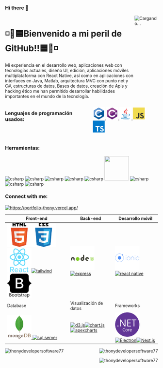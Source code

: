 ### Hi there 👋

<!--
**thonyDeveloperSoftware77/thonyDeveloperSoftware77** is a ✨ _special_ ✨ repository because its `README.md` (this file) appears on your GitHub profile.

Here are some ideas to get you started:

- 🔭 I’m currently working on ...
- 🌱 I’m currently learning ...
- 👯 I’m looking to collaborate on ...
- 🤔 I’m looking for help with ...
- 💬 Ask me about ...
- 📫 How to reach me: ...
- 😄 Pronouns: ...
- ⚡ Fun fact: ...
-->
<div style="display: flex; flex-direction: row;">
  <div >
    <h1>◽🔹🟦Bienvenido a mi peril de GitHub!!🟦🔹◽</h1>
    <p>Mi experiencia en el desarrollo web, aplicaciones web con tecnologías actuales, diseño UI, edición, aplicaciones móviles multiplataforma con React Native, así como en aplicaciones con interfaces en Java, Matlab, arquitectura MVC con punto net y C#, estructuras de datos, Bases de datos, creación de Apis y hacking ético me han permitido desarrollar habilidades importantes en el mundo de la tecnología. </p>
  </div>
  <div>
     <img src="https://so-development.org/wp-content/uploads/2021/11/full-stack-development.gif" alt="Cargando...">
  </div>
</div>

<div style="display: flex; flex-direction: row; justify-content: space-between;">
  <h3 align="left">Lenguajes de programación usados:</h3>
    <p align="left"> <a href="https://www.cprogramming.com/" target="_blank" rel="noreferrer"> 
      <img src="https://raw.githubusercontent.com/devicons/devicon/master/icons/c/c-original.svg" alt="c" width="40" height="40"/> 
      </a> <a href="https://www.w3schools.com/cs/" target="_blank" rel="noreferrer"> 
      <img src="https://raw.githubusercontent.com/devicons/devicon/master/icons/csharp/csharp-original.svg" alt="csharp" width="40" height="40"/> 
      </a> <a href="https://www.java.com" target="_blank" rel="noreferrer"> 
      <img src="https://raw.githubusercontent.com/devicons/devicon/master/icons/java/java-original.svg" alt="java" width="40" height="40"/> 
      </a> <a href="https://developer.mozilla.org/en-US/docs/Web/JavaScript" target="_blank" rel="noreferrer"> 
      <img src="https://raw.githubusercontent.com/devicons/devicon/master/icons/javascript/javascript-original.svg" alt="javascript" width="40" height="40"/>
      </a> <a href="https://www.typescriptlang.org/" target="_blank" rel="noreferrer"> 
      <img src="https://raw.githubusercontent.com/devicons/devicon/master/icons/typescript/typescript-original.svg" alt="typescript" width="40" height="40"/> </a> </p>
</div>
<div>
    <h3 align="left">Herramientas:</h3>
  <img src="https://portfolio-thony.vercel.app/_next/image?url=%2F_next%2Fstatic%2Fmedia%2FVuforia.133a40bf.jpg&w=128&q=75" alt="csharp" width="80" height="80"/> 
     
   <img src="https://portfolio-thony.vercel.app/_next/image?url=%2F_next%2Fstatic%2Fmedia%2FUnity.d3f064c7.jpg&w=128&q=75" alt="csharp" width="80" height="80"/>
   <img src="https://portfolio-thony.vercel.app/_next/image?url=%2F_next%2Fstatic%2Fmedia%2FFigma.d177f2ee.jpg&w=128&q=75" alt="csharp" width="80" height="80"/>
   <img src="https://portfolio-thony.vercel.app/_next/image?url=%2F_next%2Fstatic%2Fmedia%2FGit.6779426c.jpg&w=128&q=75" alt="csharp" width="80" height="80"/>
   <img src="https://portfolio-thony.vercel.app/_next/image?url=%2F_next%2Fstatic%2Fmedia%2FGithub.8bed1450.jpg&w=128&q=75" alt="csharp" width="80" height="80"/>
  <img src="https://portfolio-thony.vercel.app/_next/image?url=%2F_next%2Fstatic%2Fmedia%2FPhotoshop.46eedd4e.jpg&w=128&q=75" width="80"  height="80"/>
  <img src="https://portfolio-thony.vercel.app/_next/image?url=%2F_next%2Fstatic%2Fmedia%2Fuml.9cb49a29.jpg&w=128&q=75" alt="csharp" width="80" height="80"/>
  <img src="https://portfolio-thony.vercel.app/_next/image?url=%2F_next%2Fstatic%2Fmedia%2FAppInventor.cd988555.jpg&w=128&q=75" alt="csharp" width="80" height="80"/>
   <img src="https://portfolio-thony.vercel.app/_next/image?url=%2F_next%2Fstatic%2Fmedia%2FMixamo.34dcb46c.jpg&w=128&q=75" alt="csharp" width="80" height="80"/>
 
 </div>

<h3 align="left">Connect with me:</h3>
<p align="left">
<a href="https://portfolio-thony.vercel.app/" target="blank"><img align="center" src="https://raw.githubusercontent.com/rahuldkjain/github-profile-readme-generator/master/src/images/icons/Social/rss.svg" alt="https://portfolio-thony.vercel.app/" height="30" width="40" /></a>
</p>


| Front-end | Back-end | Desarrollo móvil | 
| --------- | -------- | -----------|
| <img src="https://raw.githubusercontent.com/devicons/devicon/master/icons/html5/html5-original-wordmark.svg" alt="html5" width="80" height="80"/></a><a href="https://www.w3schools.com/css/" target="_blank" rel="noreferrer"><img src="https://raw.githubusercontent.com/devicons/devicon/master/icons/css3/css3-original-wordmark.svg" alt="css3" width="80" height="80"/></a><a href="https://reactjs.org/" target="_blank" rel="noreferrer"><img src="https://raw.githubusercontent.com/devicons/devicon/master/icons/react/react-original-wordmark.svg" alt="react" width="80" height="80"/></a><a href="https://tailwindcss.com/" target="_blank" rel="noreferrer"><img src="https://www.vectorlogo.zone/logos/tailwindcss/tailwindcss-icon.svg" alt="tailwind" width="80" height="80"/></a><a href="https://getbootstrap.com" target="_blank" rel="noreferrer"><img src="https://raw.githubusercontent.com/devicons/devicon/master/icons/bootstrap/bootstrap-plain-wordmark.svg" alt="bootstrap" width="80" height="80"/></a></div> | <div><a href="https://nodejs.org/" target="_blank" rel="noreferrer"><img src="https://raw.githubusercontent.com/devicons/devicon/master/icons/nodejs/nodejs-original-wordmark.svg" alt="nodejs" width="80" height="80"/></a><a href="https://expressjs.com/" target="_blank" rel="noreferrer"><img src="https://youteam.io/blog/wp-content/uploads/2022/04/expressjs_logo.png" alt="express" width="120" height="80"/></a></div>| <a href="https://ionicframework.com/" target="_blank" rel="noreferrer"><img src="https://raw.githubusercontent.com/devicons/devicon/master/icons/ionic/ionic-original-wordmark.svg" alt="ionic" width="80" height="80"/></a><a href="https://reactnative.dev/" target="_blank" rel="noreferrer"><img src="https://reactnative.dev/img/header_logo.svg" alt="react native" width="80" height="80"/></a></div>
| Database | Visualización de datos | Frameworks|
| <img src="https://raw.githubusercontent.com/devicons/devicon/master/icons/mongodb/mongodb-original-wordmark.svg" alt="mongodb" width="80" height="80"/></a><a href="https://www.microsoft.com/en-us/sql-server" target="_blank" rel="noreferrer">  <img src="https://cdn-icons-png.flaticon.com/512/5968/5968409.png" alt="sql server" width="80" height="80"/></div>| <div><a href="https://d3js.org/" target="_blank" rel="noreferrer"><img src="https://www.vectorlogo.zone/logos/d3js/d3js-icon.svg" alt="d3.js" width="80" height="80"/></a><a href="https://www.chartjs.org/" target="_blank" rel="noreferrer"><img src="https://www.chartjs.org/media/logo-title.svg" alt="chart.js" width="80" height="80"/></a><a href="https://apexcharts.com/" target="_blank" rel="noreferrer"><img src="https://avatars.githubusercontent.com/u/37190687?s=200&v=4" alt="apexcharts" width="80" height="80"/></div> |<a href="https://dotnet.microsoft.com/" target="_blank" rel="noreferrer"><img src="https://raw.githubusercontent.com/devicons/devicon/master/icons/dotnetcore/dotnetcore-original.svg" alt=".NET" width="80" height="80"/></a><a href="https://www.electronjs.org/" target="_blank" rel="noreferrer"><img src="https://www.vectorlogo.zone/logos/electronjs/electronjs-icon.svg" alt="Electron" width="80" height="80"/></a><a href="https://nextjs.org/" target="_blank" rel="noreferrer"><img src="https://media.graphassets.com/VKHHNvEETYqZRkqgjybc" alt="Next.js" width="80" height="80"/></a></div>|









<p><img align="left" src="https://github-readme-stats.vercel.app/api/top-langs?username=thonydevelopersoftware77&show_icons=true&theme=tokyonight&locale=en&layout=compact" alt="thonydevelopersoftware77" /></p>

<p>&nbsp;<img align="right" src="https://github-readme-stats.vercel.app/api?username=thonydevelopersoftware77&show_icons=true&theme=tokyonight&bg_color=000000&locale=en" alt="thonydevelopersoftware77" /></p>

<p><img  align="right" src="https://github-readme-streak-stats.herokuapp.com/?user=thonydevelopersoftware77&theme=dark" alt="thonydevelopersoftware77" /></p>
